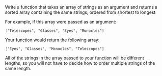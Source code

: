 Write a function that takes an array of strings as an argument and returns a sorted array containing the same strings, ordered from shortest to longest.

For example, if this array were passed as an argument:

```["Telescopes", "Glasses", "Eyes", "Monocles"]```

Your function would return the following array:

```["Eyes", "Glasses", "Monocles", "Telescopes"]```

All of the strings in the array passed to your function will be different lengths, so you will not have to decide how to order multiple strings of the same length.